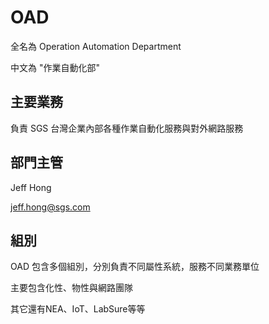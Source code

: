 # OAD

全名為 Operation Automation Department

中文為 "作業自動化部"

## 主要業務

負責 SGS 台灣企業內部各種作業自動化服務與對外網路服務

## 部門主管

Jeff Hong

jeff.hong@sgs.com

## 組別

OAD 包含多個組別，分別負責不同屬性系統，服務不同業務單位

主要包含化性、物性與網路團隊

其它還有NEA、IoT、LabSure等等